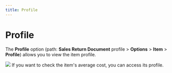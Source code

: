 ```yaml
---
title: Profile
---
```


# Profile


The **Profile** option (path: **Sales Return Document** profile > **Options** > **Item**  > **Profile**) allows you to view  the item profile.


![]({{site.sp_baseurl}}/img/example.gif) If you  want to check the item's average cost, you can access its profile.
